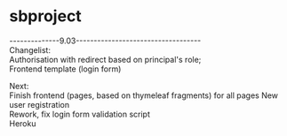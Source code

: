 # sbproject
--------------9.03-----------------------------------  
Changelist:  
Authorisation with redirect based on principal's role;  
Frontend template (login form)  

Next:  
Finish frontend (pages, based on thymeleaf fragments) for all pages
New user registration  
Rework, fix login form validation script  
Heroku  
